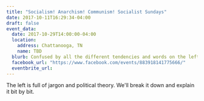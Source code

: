 ```yaml
---
title: "Socialism! Anarchism! Communism! Socialist Sundays"
date: 2017-10-11T16:29:34-04:00
draft: false
event_data:
  date: 2017-10-29T14:00:00-04:00
  location:
    address: Chattanooga, TN
    name: TBD
  blurb: Confused by all the different tendencies and words on the left? We'll help you navigate them!
  facebook_url: "https://www.facebook.com/events/883918141775666/"
  eventbrite_url:
---
```


The left is full of jargon and political theory. We'll break it down and explain
it bit by bit.
